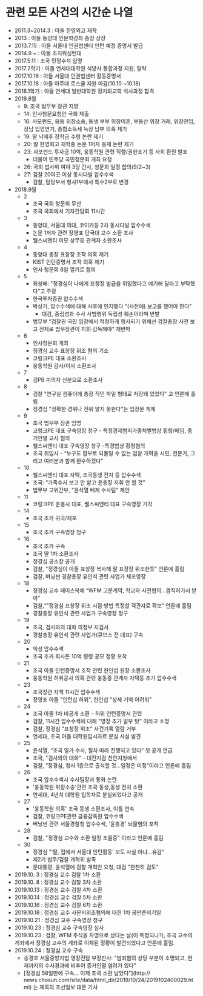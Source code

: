 
관련 모든 사건의 시간순 나열
==========================
 
  * 2011.3~2014.3 : 아들 한영외고 재학
  * 2013 : 아들 동양대 인문학강좌 종장 상장
  * 2013.7.15 : 아들 서울대 인권법센터 인턴 예정 증명서 발급
  * 2014.9 ~ : 아들 조지워싱턴대
  * 2017.5.11 : 조국 민정수석 임명 
  * 2017.2학기 : 아들 연세대대학원 석방사 통합과정 지원, 탈락
  * 2017.10.16 : 아들 서울대 인권법센터 활동증명서
  * 2017.10.18 : 아들 아주대 로스쿨 지원 마감(10.10 ~10.18)
  * 2018.1학기 : 아들 연세대 일반대학원 정치외교학 석사과정 합격
  * 2019.8월
    * 9: 조국 법무부 장관 지명
    * 14: 인사청문요청안 국회 제출
    * 16: 사모펀드, 웅동 위장소송, 동생 부부 위장이혼, 부동산 위장 거래, 위장전임, 장남 입영연기, 종합소득세 늑장 납부 의혹 제기
    * 19: 딸 낙제후 장학금 수령 논란 제기 
    * 20: 딸 한영회고 재학중 논문 1저자 등재 논란 제기
    * 23: 사포펀드 투자금 10억, 웅동학원 관련 직함/권한포기 등 사회 환원 발표
        * 더불어 민주당 국민청문회 개최 요청
    * 26: 국회 법사위 여야 3당 간사, 청문회 일정 합의(9/2~3)
    * 27: 검찰 20여곳 이상 동시다발 압수수색
        * 검찰, 담당부서 형사1부에서 특수2부로 변경
  * 2018.9월
    * 2
      * 조국 국회 청문회 무산
      * 조국 국회에서 기자간담회 11시간
    * 3
      * 동양대, 서울대 의대, 코이카등 2차 동시다발 압수수색
      * 논문 1저자 관련 장영표 단국대 교수 소환 조사
      * 웰스씨앤티 이모 상무등 관계자 소환조사
    * 4
      * 동양대 총장 표창장 조작 의혹 제기
      * KIST 인턴증명서 조작 의혹 제기
      * 인사 청문회 6일 열기로 합의
    * 5
      * 최성해: "정경심이 나에게 표창장 발급을 위임했다고 얘기해 달라고 부탁했다"고 주장
      * 한국투자증권 압수수색
      * 박상기, 압수수색에 대해 사후에 인지했다 "(사전에) 보고를 했어야 한다"
        * 대검, 중립성과 수사 사법행위 독립성 훼손이라며 반발
      * 법무부 “검찰권 국민 입장에서 적정하게 행사되기 위해선 검찰총장 사전 보고 전제로 법무장관이 지휘·감독해야” 재반박
    * 6
      * 인사청문회 개최
      * 정경심 교수 표창장 위조 혐의 기소
      * 코링크PE 대표 소환조사
      * 웅동학원 감사/이사 소환조사
    * 7
      * 김PB 피의자 신분으로 소환조사
    * 8
      * 검찰 "연구실 컴퓨터에 총장 직인 파일 형태로 저장돼 있었다" 고 언론에 흘림
      * 정경심 "정확한 경위나 진위 알지 못한다"는 입장문 게제
    * 9 
      * 조국 법무부 장관 임명
      * 코링크PE 대표 구속영장 청구 - 특정경제범죄가중처벌법상 횡령/배임, 증거인멸 교사 혐의
      * 웰스씨앤티 대표 구속영장 청구 -특경법상 횡령혐의
      * 조국 취임사 - “누구도 함부로 되돌릴 수 없는 검찰 개혁을 시민, 전문가, 그리고 여러분과 함께 완수하겠다”
    * 10
      * 웰스씨앤티 대표 자택, 조국동생 전처 등 압수수색
      * 조국: “가족수사 보고 안 받고 윤총장 지휘 안 할 것”
      * 법무부 고위간부, "윤석열 배제 수사팀" 제안
    * 11
      * 코링크PE 운용사 대표, 웰스씨앤티 대표 구속영장 기각
    * 14
      * 조국 조카 귀국/체포
    * 15
      * 조국 조카 구속영장 청구
    * 16
      * 조국 조카 구속
      * 조국 딸 1차 소환조사
      * 정경심 공소장 공개
      * 검찰, "정경심이 아들 표창장 복사해 딸 표장장 위조한듯" 언론에 흘림
      * 검찰, 버닝썬 경찰총장 유인석 관련 사업가 체포영장
    * 18
      * 정경심 교수 페이스북에 “WFM 고문계약, 학교와 사전협의…겸직허가서 받아”
      * 검찰,“"정경심 표창장 위조 시점·방법 특정할 객관자료 확보” 언론에 흘림
      * 경찰총장 유인석 관련 사업가 구속영장 청구
    * 19
      * 조국, 검사와의 대화 의정부 지검서
      * 경찰총장 유인석 관련 사업가(큐브스 전 대표) 구속
    * 20
      * 익성 압수수색
      * 조국 조카 회사돈 10억 횡령 공모 정황 포착
    * 21
      * 조국 아들 인턴증명서 조작 관련 한인섭 원장 소환조사
      * 웅동학원 허위공사 의혹 관련 웅동중 관계자 자택등 추가 압수수색
    * 23
      * 조국장관 자책 11시간 압수수색
      * 장영표 아들 "인턴십 허위", 한인섭 "상세 기억 어려워"
    * 24
      * 조국 아들 1차 비공개 소환 - 허위 인턴증명서 관련
      * 검찰, 11시간 압수수색에 대해 "영장 추가 발부 탓" 이라고 소명
      * 검찰, 정경심 "표창장 위조" 사건기록 열람 거부
      * 연세대, 조국 아들 대학원입시자료 분실 사실 발견
    * 25
      * 윤석열, “조국 일가 수사, 절차 따라 진행되고 있다“ 첫 공개 언급
      * 조국, "검사와의 대화" - 대전지검 천안지청에서
      * 검찰, ”정경심, 청사 1층으로 출석할 것…일정은 미정"이라고 언론에 흘림
    * 26
      * 조국 압수수색시 수사팀장과 통화 논란
      * '웅동학원 위장소송'관련 조국 동생,동생 전처 소환
      * 연세대, 4년치 대학원 입학자료 분실되었다고 공개
    * 27
      * '웅동학원 의혹' 조국 동생 소환조사, 이틀 연속
      * 검찰, 코링크PE관련 금융감독원 압수수색
      * 버닝썬 관련 서울경찰청 압수수색, '윤총경' 뇌물혐의 포착
    * 28
      * 검찰, "정경심 교수와 소환 일정 조율중" 이라고 언론에 흘림
    * 30
      * 정경심 ”‘딸, 집에서 서울대 인턴활동’ 보도 사실 아냐…유감“
      * 제2기 법무/검찰 개혁위 발족
      * 문대통령, 윤석열에 검찰 개혁안 요청, 대검 "찬찬히 검토"
  * 2019.10. 3 : 정경심 교수 검찰 1차 소환
  * 2019.10. 8 : 정경심 교수 검찰 3차 소환
  * 2019.10.13 : 정경심 교수 검찰 4차 소환
  * 2019.10.14 : 정경심 교수 검찰 5차 소환
  * 2019.10.16 : 정경심 교수 검찰 6차 소환
  * 2019.10.18 : 정경심 교수 사문서위조혐의에 대한 1차 공판준비기일
  * 2019.10.21 : 정경심 교수 구속영장 청구
  * 2019.10.23 : 정경심 교수 구속영장 심사
  * 2019.10.23 : 검찰, WFM 주식을 차명으로 샀다는 날(이 특정되나?), 조국 교수의 계좌에서 정경심 교수의 계좌로 이체된 정황이 발견되었다고 언론에 흘림.
  * 2019.10.24 : 정경심 교수 구속
    * 송경호 서울중앙지법 영장전담 부장판사: "범죄혐의 상당 부분이 소명되고, 현재까지의 수사경과에 비추어 증거인멸 염려가 있다"
    * [정경심 58일만에 구속… 이제 조국 소환 남았다"](http:// news.chosun.com/site/data/html_dir/2019/10/24/2019102400029.html) 는 제목의 조선일보 대문 기사


